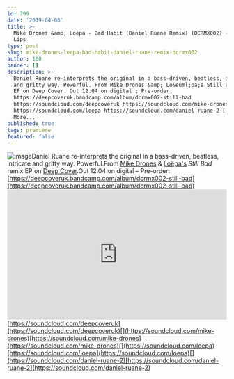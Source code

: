 ```yaml
---
id: 799
date: '2019-04-08'
title: >-
  Mike Drones &amp; Loëpa - Bad Habit (Daniel Ruane Remix) (DCRMX002) - Loose
  Lips
type: post
slug: mike-drones-loepa-bad-habit-daniel-ruane-remix-dcrmx002
author: 100
banner: []
description: >-
  Daniel Ruane re-interprets the original in a bass-driven, beatless, intricate
  and gritty way. Powerful. From Mike Drones &amp; Lo&euml;pa;s Still Bad remix
  EP on Deep Cover. Out 12.04 on digital ; Pre-order:
  https://deepcoveruk.bandcamp.com/album/dcrmx002-still-bad
  https://soundcloud.com/deepcoveruk https://soundcloud.com/mike-drones
  https://soundcloud.com/loepa https://soundcloud.com/daniel-ruane-2 [...]Read
  More...
published: true
tags: premiere
featured: false
---
```

![image](../undefined)Daniel Ruane re-interprets the original in a bass-driven, beatless, intricate and gritty way. Powerful.From [Mike Drones](https://www.discogs.com/artist/4871335-Mike-Drones) & [Loëpa's](https://loepa.bandcamp.com/) _Still Bad_ remix EP on [Deep Cover](https://deepcoveruk.bandcamp.com).Out 12.04 on digital – Pre-order: [](https://deepcoveruk.bandcamp.com/album/dcrmx002-still-bad)[https://deepcoveruk.bandcamp.com/album/dcrmx002-still-bad](https://deepcoveruk.bandcamp.com/album/dcrmx002-still-bad)<iframe width='100%' height='300' scrolling='no' frameborder='no' allow='autoplay' src='https://w.soundcloud.com/player/?url=https%3A//api.soundcloud.com/tracks/603019170&color=%23ff5500&auto_play=false&hide_related=false&show_comments=true&show_user=true&show_reposts=false&show_teaser=true'></iframe>[https://soundcloud.com/deepcoveruk](https://soundcloud.com/deepcoveruk)[](https://soundcloud.com/mike-drones)[https://soundcloud.com/mike-drones](https://soundcloud.com/mike-drones)[](https://soundcloud.com/loepa)[https://soundcloud.com/loepa](https://soundcloud.com/loepa)[](https://soundcloud.com/daniel-ruane-2)[https://soundcloud.com/daniel-ruane-2](https://soundcloud.com/daniel-ruane-2)